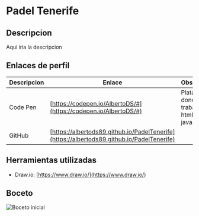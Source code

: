 # Padel Tenerife
## Descripcion
Aqui iria la descripcion

## Enlaces de perfil

| Descripcion | Enlace | Observaciones |
|--------|--------|--------|
|  Code Pen      |  [https://codepen.io/AlbertoDS/#](https://codepen.io/AlbertoDS/#)      |   Plataforma donde trabajamos html css y javasrpip     |
|   GitHub     |  [https://albertods89.github.io/PadelTenerife](https://albertods89.github.io/PadelTenerife)      |        |

## Herramientas utilizadas

- Draw.io: [https://www.draw.io/](https://www.draw.io/)

## Boceto
![Boceto inicial](http://)

